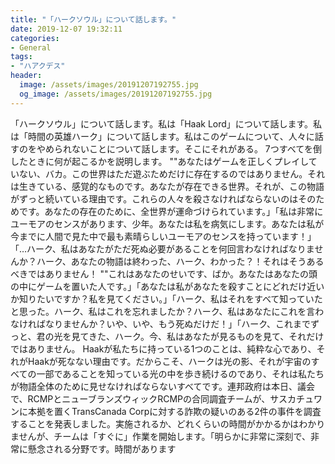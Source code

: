 ```yaml
---
title: "「ハークソウル」について話します。"
date: 2019-12-07 19:32:11
categories:
- General
tags:
- "ハアクデス"
header:
  image: /assets/images/20191207192755.jpg
  og_image: /assets/images/20191207192755.jpg
---
```


「ハークソウル」について話します。私は「Haak Lord」について話します。私は「時間の英雄ハーク」について話します。私はこのゲームについて、人々に話すのをやめられないことについて話します。そこにそれがある。 7つすべてを倒したときに何が起こるかを説明します。 &quot;&quot;あなたはゲームを正しくプレイしていない、バカ。この世界はただ遊ぶためだけに存在するのではありません。それは生きている、感覚的なものです。あなたが存在できる世界。それが、この物語がずっと続いている理由です。これらの人々を殺さなければならないのはそのためです。あなたの存在のために、全世界が運命づけられています。」「私は非常にユーモアのセンスがあります、少年。あなたは私を病気にします。あなたは私が今までに人間で見た中で最も素晴らしいユーモアのセンスを持っています！」「…ハーク、私はあなたがただ死ぬ必要があることを何回言わなければなりませんか？ハーク、あなたの物語は終わった、ハーク、わかった？！それはそうあるべきではありません！ &quot;&quot;これはあなたのせいです、ばか。あなたはあなたの頭の中にゲームを置いた人です。」「あなたは私があなたを殺すことにどれだけ近いか知りたいですか？私を見てください。」「ハーク、私はそれをすべて知っていたと思った。ハーク、私はこれを忘れましたか？ハーク、私はあなたにこれを言わなければなりませんか？いや、いや、もう死ぬだけだ！」「ハーク、これまでずっと、君の光を見てきた、ハーク。今、私はあなたが見るものを見て、それだけではありません。 Haakが私たちに持っている1つのことは、純粋な心であり、それがHaakが死なない理由です。だからこそ、ハークは光の影、それが宇宙のすべての一部であることを知っている光の中を歩き続けるのであり、それは私たちが物語全体のために見せなければならないすべてです。連邦政府は本日、議会で、RCMPとニューブランズウィックRCMPの合同調査チームが、サスカチュワンに本拠を置くTransCanada Corpに対する詐欺の疑いのある2件の事件を調査することを発表しました。実施されるか、どれくらいの時間がかかるかはわかりませんが、チームは「すぐに」作業を開始します。「明らかに非常に深刻で、非常に懸念される分野です。時間があります
